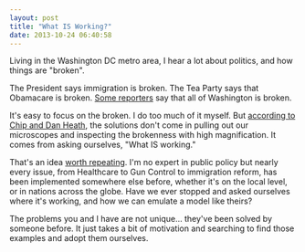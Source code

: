 ```yaml
---
layout: post
title: "What IS Working?"
date: 2013-10-24 06:40:58
---
```


<p class="p1">
  Living in the Washington DC metro area, I hear a lot about politics, and how things are "broken".
</p>

<p class="p1">
  The President says immigration is broken. The Tea Party says that Obamacare is broken. <a href="http://www.decodedc.com/about/"><span class="s1">Some reporters</span></a> say that all of Washington is broken. 
</p>

<p class="p1">
  It's easy to focus on the broken. I do too much of it myself. But <a href="http://bryanbraun.com/books#node-266"><span class="s1">according to Chip and Dan Heath</span></a>, the solutions don't come in pulling out our microscopes and inspecting the brokenness with high magnification. It comes from asking ourselves, "What IS working."
</p>

<p class="p1">
  That's an idea <a href="http://bryanbraun.com/2013/06/17/looking-for-the-bright-spots">worth repeating</a>. I'm no expert in public policy but nearly every issue, from Healthcare to Gun Control to immigration reform, has been implemented somewhere else before, whether it's on the local level, or in nations across the globe. Have we ever stopped and asked ourselves where it's working, and how we can emulate a model like theirs?
</p>

<p class="p1">
  The problems you and I have are not unique… they've been solved by someone before. It just takes a bit of motivation and searching to find those examples and adopt them ourselves.
</p>